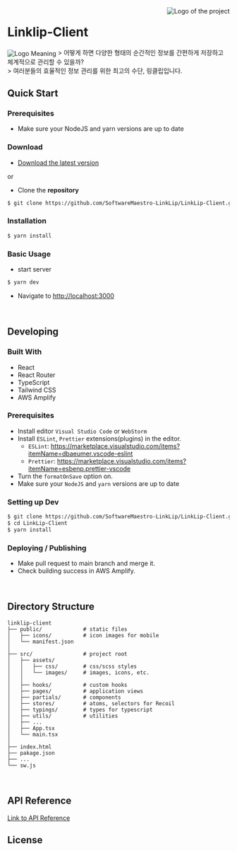 <img src="./public/icons/favicon.ico" alt="Logo of the project" align="right">

# Linklip-Client 

<img src="https://user-images.githubusercontent.com/55964775/192938922-bf48a171-b361-42ae-bf31-4ae7877110ee.png" align="center" alt="Logo Meaning">
> 어떻게 하면 다양한 형태의 순간적인 정보를 간편하게 저장하고 체계적으로 관리할 수 있을까? <br>
> 여러분들의 효율적인 정보 관리를 위한 최고의 수단, 링클립입니다.


## Quick Start
### Prerequisites
- Make sure your NodeJS and yarn versions are up to date


### Download
- [Download the latest version](https://github.com/SoftwareMaestro-LinkLip/LinkLip-Client/archive/refs/heads/develop.zip)

or

- Clone the **repository**
```bash
$ git clone https://github.com/SoftwareMaestro-LinkLip/LinkLip-Client.git
```

### Installation

```bash
$ yarn install
```

### Basic Usage
- start server
```bash
$ yarn dev
```

- Navigate to [http://localhost:3000](http://localhost:3000)

<br />

## Developing
### Built With
- React
- React Router
- TypeScript
- Tailwind CSS
- AWS Amplify

### Prerequisites
- Install editor `Visual Studio Code` or `WebStorm`
- Install `ESLint`, `Prettier` extensions(plugins) in the editor.
  - `ESLint`: https://marketplace.visualstudio.com/items?itemName=dbaeumer.vscode-eslint
  - `Prettier`: https://marketplace.visualstudio.com/items?itemName=esbenp.prettier-vscode
- Turn the `formatOnSave` option on.
- Make sure your `NodeJS` and `yarn` versions are up to date

### Setting up Dev
```bash
$ git clone https://github.com/SoftwareMaestro-LinkLip/LinkLip-Client.git
$ cd LinkLip-Client
$ yarn install
```

### Deploying / Publishing
- Make pull request to main branch and merge it.
- Check building success in AWS Amplify.

<br />

## Directory Structure

    linklip-client
    ├── public/             # static files
    │   ├── icons/          # icon images for mobile
    │   └── manifest.json
    │
    ├── src/                # project root
    │   ├── assets/         
    │   │   ├── css/        # css/scss styles
    │   │   └── images/     # images, icons, etc.
    │   │
    │   ├── hooks/          # custom hooks
    │   ├── pages/          # application views
    │   ├── partials/       # components
    │   ├── stores/         # atoms, selectors for Recoil
    │   ├── typings/        # types for typescript
    │   ├── utils/          # utilities
    │   ├── ...
    │   ├── App.tsx
    │   └── main.tsx
    │
    ├── index.html
    ├── pakage.json
    ├── ...
    └── sw.js

<br />

## API Reference
[Link to API Reference](http://3.34.93.16:8080/swagger-ui.html)
<br />

## License


